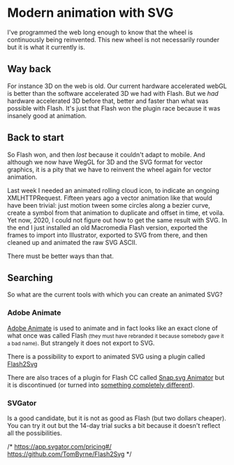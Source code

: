 <!--
  slug: animating-svg
  date: 9999-04-30
  modified: 9999-04-30
  type: post
  header: boxbox.jpg
  category: SVG
  tag: animation
-->

# Modern animation with SVG

I've programmed the web long enough to know that the wheel is continuously being reinvented. This new wheel is not necessarily rounder but it is what it currently is.

## Way back

For instance 3D on the web is old. Our current hardware accelerated webGL is better than the software accelerated 3D we had with Flash. But we *had* hardware accelerated 3D before that, better and faster than what was possible with Flash. It's just that Flash won the plugin race because it was insanely good at animation.

## Back to start

So Flash won, and then *lost* because it couldn't adapt to mobile. And although we now have WegGL for 3D and the SVG format for vector graphics, it is a pity that we have to reinvent the wheel again for vector animation.

Last week I needed an animated rolling cloud icon, to indicate an ongoing XMLHTTPRequest. Fifteen years ago a vector animation like that would have been trivial: just motion tween some circles along a bezier curve, create a symbol from that animation to duplicate and offset in time, et voila.
Yet now, 2020, I could not figure out how to get the same result with SVG.
In the end I just installed an old Macromedia Flash version, exported the frames to import into Illustrator, exported to SVG from there, and then cleaned up and animated the raw SVG ASCII.

There must be better ways than that.

## Searching

So what are the current tools with which you can create an animated SVG?

### Adobe Animate

[Adobe Animate](https://www.adobe.com/products/animate.html) is used to animate and in fact looks like an exact clone of what once was called Flash <small>(they must have rebranded it because somebody gave it a bad name)</small>. But strangely it does not export to SVG.

There is a possibility to export to animated SVG using a plugin called [Flash2Svg](https://github.com/TomByrne/Flash2Svg)

There are also traces of a plugin for Flash CC called [Snap.svg Animator](http://cjgammon.github.io/SnapSVG-Animator/) but it is discontinued (or turned into [something completely different](http://snapsvg.io/)).

### SVGator

Is a good candidate, but it is not as good as Flash (but two dollars cheaper). You can try it out but the 14-day trial sucks a bit because it doesn't reflect all the possibilities.

/*
https://app.svgator.com/pricing#/
https://github.com/TomByrne/Flash2Svg
*/